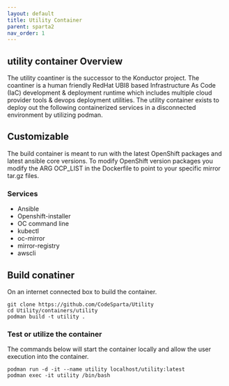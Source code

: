 ```yaml
---
layout: default
title: Utility Container
parent: sparta2
nav_order: 1
---
```

## utility container Overview

The utility coantiner is the successor to the Konductor project. The coantiner is a human friendly RedHat UBI8 based Infrastructure As Code (IaC) development & deployment runtime which includes multiple cloud provider tools & devops deployment utilities. The utility container exists to deploy out the following containerized services in a disconnected environment by utilizing podman.

## Customizable
The build container is meant to run with the latest OpenShift packages and latest ansible core versions. To modify OpenShift version packages you modify the ARG OCP_LIST in the Dockerfile to point to your specific mirror tar.gz files.

### Services   
  - Ansible
  - Openshift-installer
  - OC command line
  - kubectl
  - oc-mirror
  - mirror-registry
  - awscli

## Build conatiner
On an internet connected box to build the container.

```
git clone https://github.com/CodeSparta/Utility
cd Utility/containers/utility
podman build -t utility .
```

### Test or utilize the container

The commands below will start the container locally and allow the user execution into the container.
```
podman run -d -it --name utility localhost/utility:latest
podman exec -it utility /bin/bash
```
